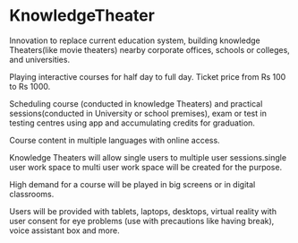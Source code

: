 # KnowledgeTheater
Innovation to replace current education system, building knowledge Theaters(like movie theaters) nearby corporate offices, schools 
or colleges, and universities. 

Playing interactive courses for half day to full day. Ticket price from Rs 100 to Rs 1000.

Scheduling course (conducted in knowledge Theaters) and practical sessions(conducted in University or school premises), exam 
or test in testing centres using app and accumulating credits for graduation.

Course content in multiple languages with online access.

Knowledge Theaters will allow single users to multiple user sessions.single user work space 
to multi user work space will be created for the purpose.

High demand for a course will be played in big screens or in digital classrooms. 

Users will be provided with tablets, laptops, desktops, virtual reality with user consent for eye problems 
(use with precautions like having break), voice assistant box and more.


